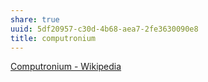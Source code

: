```yaml
---
share: true
uuid: 5df20957-c30d-4b68-aea7-2fe3630090e8
title: computronium
---
```

[Computronium - Wikipedia](https://en.wikipedia.org/wiki/Computronium)